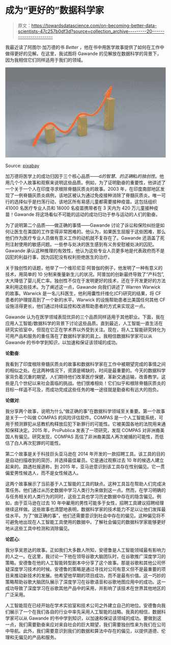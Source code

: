 # 成为“更好的”数据科学家

> 原文：<https://towardsdatascience.com/on-becoming-better-data-scientists-47c257b0df3d?source=collection_archive---------20----------------------->

我最近读了阿图尔·加万德的书 *Better* ，他在书中用医学故事提供了如何在工作中做得更好的见解。在这里，我试图将 Gawande 的见解放在数据科学的背景下，因为我相信它们同样适用于我们的领域。

![](img/58df5e0def131160285ed1d8a93796f4.png)

Source: [pixabay](https://pixabay.com/illustrations/business-success-winning-chart-163464/)

加万德将医学上的成功归因于三个核心品质——d*的智慧*、*的正确*和*的独创性*。他用几个个人故事和观察来说明这些品质。例如，为了证明勤奋的重要性，他讲述了一个关于一个人在印度寻求根除脊髓灰质炎的故事。2003 年，在印度南部地区发现了一例脊髓灰质炎病例，该地区被认为通过免疫接种消除了脊髓灰质炎。唯一可行的选择似乎是扫荡行动，该地区所有易感儿童都需要接种疫苗。这包括组织 41000 名医疗专业人员和 18000 名疫苗携带者在 3 天内为 420 万儿童接种疫苗！Gawande 将这场看似不可能的运动的成功归功于参与运动的人们的勤奋。

为了说明第二个品质——做正确的事情——Gawande 讨论了诉讼和保险纠纷是如何让医生在美国的工作变得非常困难的。他认为，如果医生屈服于这些困难，那么他们作为医疗专业人员做有意义工作的动机就不复存在了。Gawande 还涵盖了死刑注射使用的敏感问题。一些参与处决的医生感到有义务安慰被处决的囚犯。Gawande 承认这种推理的有效性，他认为这些专业人员更多地是代表政府而不是囚犯的利益行事，因为囚犯没有权利拒绝医生的治疗。

关于独创性的话题，他举了一个维珍尼亚·阿普伽的例子，他发明了一种有意义的技术，用简单的 10 分制来衡量新生儿的状况。阿普加的创新最终导致了“产科包”,大大降低了婴儿死亡率。独创性不仅在于发明更好的技术，还在于开发更好的方法来利用这些技术。为了阐述这一点，Gawande 向我们讲述了 Warren Warwick 的故事。Warwick 是一名儿科医生，他利用囊性纤维化(CF)研究的结果，将 CF 患者的护理提高到了一个新的水平。Warwick 的设施帮助患者比美国任何其他 CF 设施活得更长，他们通过持续监控和改进帮助患者的方式来实现这一点。

Gawande 认为在医学领域表现优异的三个品质同样适用于其他职业。下面，我在应用人工智能/数据科学的背景下讨论这些品质。直到最近，人工智能一直生活在研究实验室中，但现在它正在学术界以外受到关注。现在，将人工智能研究转化为可用产品和服务的重任落在了数据科学家的肩上。我相信数据科学家可以从 Gawande 的书中学到知识，以加速和保证该领域的成功。

**论勤奋**:

我看到了印度根除脊髓灰质炎的故事和数据科学家在工作中被期望完成的事情之间的相似之处。在这两种情况下，资源是稀缺的，时间是最重要的。今天的数据科学家背负着沉重的期望。人们期待他们改革医疗保健，革新交通运输，改善教学。这些是几个世纪以来社会面临的挑战。他们很难相处！它们似乎和根除脊髓灰质炎的目标一样遥不可及，而成功完成这些任务的唯一途径就是勤奋和有远大的抱负。

**论做对**:

我分享两个故事，说明为什么“做正确的事”在数据科学领域至关重要。第一个故事是关于一个叫做 COMPAS 的风险评估软件。COMPAS 是一个人工智能系统，可用于预测罪犯从惩教机构释放后犯下新罪行的可能性。它被美国各地的法院用来通知保释决定。2015 年，ProPublica 发表了一项研究，发现 COMPAS 对非洲裔美国人有偏见。研究发现，COMPAS 高估了非洲裔美国人再次被捕的可能性，而低估了白人再次犯罪的可能性。

第二个故事是关于科技巨头亚马逊在 2014 年开发的一款招聘工具。该工具的目的是自动扫描收到的简历，并选择最佳雇员。它是通过观察过去 10 年的候选人建立起来的。路透社报道称，到 2015 年，亚马逊意识到该工具存在性别偏见。它一贯偏爱男性候选人，而不是女性候选人。

这两个故事展示了当前基于人工智能的工具的缺点。这种工具旨在帮助人们完成决策任务。他们通过从历史数据中学习人类行为来做到这一点。然而，在学习明确的与任务相关的人类行为的同时，这些工具也学习历史数据中存在的隐含偏见。例如，由于亚马逊在过去 10 年中雇用的男性可能多于女性，招聘工具建议招聘经理继续这样做。这些故事也清楚地表明，数据科学家的技术能力不足以让他们发挥最佳水平。为了“做正确的事”，他们还需要意识到社会中存在的偏见。这种偏见将不可避免地出现在人工智能工具使用的数据中。了解社会偏见的数据科学家能够更好地从这些工具中检测和消除偏见。

**论匠心**:

我分享吴恩达的故事。正如我们大多数人所知，安德鲁是人工智能领域最有影响力的人之一。在这里，我讨论一下他在领导谷歌大脑团队时，在谷歌推广深度学习的策略。安德鲁在他的人工智能转型剧本中分享了这个故事。那是谷歌和其他公司怀疑深度学习技术的时候。安德鲁的策略是通过寻找对公司有意义但不是最重要的项目来推动新技术的发展。他希望他早期的项目成功，而不是最有价值。这一巧妙的策略帮助谷歌大脑团队展示了深度学习在谷歌语音和谷歌地图应用中的成功。这一成功导致了深度学习在谷歌其他产品中的采用，并影响了该技术在世界其他地区的广泛采用。

人工智能现在已经开始在学术实验室和技术公司之外建立自己的地位。安德鲁向我们展示了一个在我们各自的行业中率先采用人工智能的战略。我真的相信，数据科学家可以从 Gawande 的书中学到知识，以加速和保证该领域的成功。要做到这一点，我们需要勤奋来应对来自社会的巨大期望，我们需要独创性来为我们在公司中导航。此外，我们需要意识到我们的数据和算法中存在的偏见，以提供道德、伦理和无偏见的产品和服务。